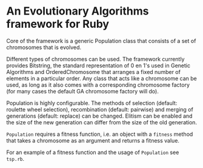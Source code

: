 # An Evolutionary Algorithms framework for Ruby

Core of the framework is a generic Population class that consists of a set of chromosomes that is evolved.

Different types of chromosomes can be used. The framework currently provides Bitstring, the standard representation of 0 en 1's used in Genetic Algorithms and OrderedChromosome that arranges a fixed number of elements in a particular order. Any class that acts like a chromosome can be used, as long as it also comes with a corresponding chromosome factory (for many cases the default GA chromosome factory will do).

Population is highly configurable. The methods of selection (default: roulette wheel selection), recombination (default: pairwise) and merging of generations (default: replace) can be changed. Elitism can be enabled and the size of the new generation can differ from the size of the old generation.

`Population` requires a fitness function, i.e. an object with a `fitness` method that takes a chromosome as an argument and returns a fitness value.

For an example of a fitness function and the usage of `Population` see `tsp.rb`.



